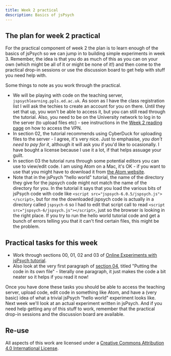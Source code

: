 ```yaml
---
title: Week 2 practical
description: Basics of jsPsych
---
```


## The plan for week 2 practical

For the practical component of week 2 the plan is to learn enough of the basics of jsPsych so we can jump in to building simple experiments in week 3. Remember, the idea is that you do as much of this as you can on your own (which might be all of it or might be none of it!) and then come to the practical drop-in sessions or use the discussion board to get help with stuff you need help with.

Some things to note as you work through the practical.

- We will be playing with code on the teaching server, `jspsychlearning.ppls.ed.ac.uk`. As soon as I have the class registration list I will ask the techies to create an account for you on there. Until they set that up, you won't be able to access it, but you can still read through the tutorial. Also, you need to be on the University network to log in to the server (to upload files etc) - see instructions in the [Week 2 reading page](oels_reading_wk2.md) on how to access the VPN.
- In section 02, the tutorial recommends using CyberDuck for uploading files to the server - I agree, it's very nice. Just to emphasise, *you don't need to pay for it*, although it will ask you if you'd like to ocasionally. I have bought a license because I use it a lot, if that helps assuage your guilt.
- In section 03 the tutorial runs through some potential editors you can use to view/edit code. I am using Atom on a Mac, it's OK - if you want to use that you might have to download it from [the Atom website](https://atom.io).
- Note that in the jsPsych "hello world" tutorial, the name of the directory they give for the jspsych code might not match the name of the directory for you. In the tutorial it says that you load the various bits of jsPsych code with code like `<script src="jspsych-6.0.5/jspsych.js"></script>`, but for me the downloaded jspsych code is actually in a directory called `jspsych-6` so I had to edit that script call to read `<script src="jspsych-6/jspsych.js"></script>`, just so the browser is looking in the right place. If you try to run the hello world tutorial code and get a bunch of errors telling you that it can't find certain files, this might be the problem.

## Practical tasks for this week

- Work through sections 00, 01, 02 and 03 of [Online Experiments with jsPsych tutorial](https://softdev.ppls.ed.ac.uk/online_experiments/index.html).
- Also look at the very first paragraph of [section 04](https://softdev.ppls.ed.ac.uk/online_experiments/jspsych.html), titled "Putting the code in its own file" - literally one paragraph, it just makes the code a bit neater so it helps if you read it now!

Once you have done these tasks you should be able to access the teaching server, upload code, edit code in something like Atom, and have a (very basic) idea of what a trivial jsPsych "hello world" experiment looks like. Next week we'll look at an actual experiment written in jsPsych. And if you need help getting any of this stuff to work, remember that the practical drop-in sessions and the discussion board are available.

## Re-use

All aspects of this work are licensed under a [Creative Commons Attribution 4.0 International License](http://creativecommons.org/licenses/by/4.0/).
